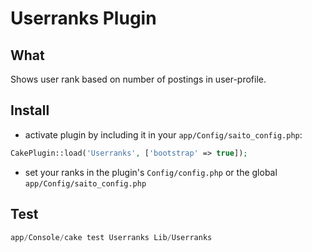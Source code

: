# Userranks Plugin #

## What ##

Shows user rank based on number of postings in user-profile.

## Install ##

- activate plugin by including it in your `app/Config/saito_config.php`:

```php
CakePlugin::load('Userranks', ['bootstrap' => true]);
```

- set your ranks in the plugin's `Config/config.php` or the global `app/Config/saito_config.php`

## Test ##

```php
app/Console/cake test Userranks Lib/Userranks
```